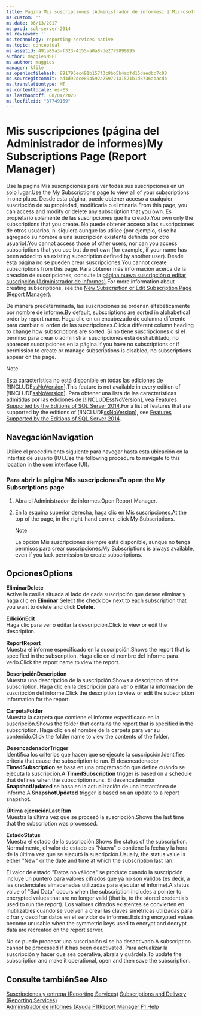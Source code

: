 ```yaml
---
title: Página Mis suscripciones (Administrador de informes) | Microsoft Docs
ms.custom: ''
ms.date: 06/13/2017
ms.prod: sql-server-2014
ms.reviewer: ''
ms.technology: reporting-services-native
ms.topic: conceptual
ms.assetid: 491a85a3-f323-4155-a0a8-de2779899995
author: maggiesMSFT
ms.author: maggies
manager: kfile
ms.openlocfilehash: 891796ec491b157f3c9bb5b4adfd15daedbc7c88
ms.sourcegitcommit: ad4d92dce894592a259721a1571b1d8736abacdb
ms.translationtype: MT
ms.contentlocale: es-ES
ms.lasthandoff: 08/04/2020
ms.locfileid: "87749169"
---
```

# <a name="my-subscriptions-page-report-manager"></a><span data-ttu-id="4d167-102">Mis suscripciones (página del Administrador de informes)</span><span class="sxs-lookup"><span data-stu-id="4d167-102">My Subscriptions Page (Report Manager)</span></span>
  <span data-ttu-id="4d167-103">Use la página Mis suscripciones para ver todas sus suscripciones en un solo lugar.</span><span class="sxs-lookup"><span data-stu-id="4d167-103">Use the My Subscriptions page to view all of your subscriptions in one place.</span></span> <span data-ttu-id="4d167-104">Desde esta página, puede obtener acceso a cualquier suscripción de su propiedad, modificarla o eliminarla.</span><span class="sxs-lookup"><span data-stu-id="4d167-104">From this page, you can access and modify or delete any subscription that you own.</span></span> <span data-ttu-id="4d167-105">Es propietario solamente de las suscripciones que ha creado.</span><span class="sxs-lookup"><span data-stu-id="4d167-105">You own only the subscriptions that you create.</span></span> <span data-ttu-id="4d167-106">No puede obtener acceso a las suscripciones de otros usuarios, ni siquiera aunque las utilice (por ejemplo, si se ha agregado su nombre a una suscripción existente definida por otro usuario).</span><span class="sxs-lookup"><span data-stu-id="4d167-106">You cannot access those of other users, nor can you access subscriptions that you use but do not own (for example, if your name has been added to an existing subscription defined by another user).</span></span> <span data-ttu-id="4d167-107">Desde esta página no se pueden crear suscripciones.</span><span class="sxs-lookup"><span data-stu-id="4d167-107">You cannot create subscriptions from this page.</span></span> <span data-ttu-id="4d167-108">Para obtener más información acerca de la creación de suscripciones, consulte la [página nueva suscripción o editar suscripción &#40;Administrador de informes&#41;](../../2014/reporting-services/new-subscription-or-edit-subscription-page-report-manager.md).</span><span class="sxs-lookup"><span data-stu-id="4d167-108">For more information about creating subscriptions, see the [New Subscription or Edit Subscription Page &#40;Report Manager&#41;](../../2014/reporting-services/new-subscription-or-edit-subscription-page-report-manager.md).</span></span>  
  
 <span data-ttu-id="4d167-109">De manera predeterminada, las suscripciones se ordenan alfabéticamente por nombre de informe.</span><span class="sxs-lookup"><span data-stu-id="4d167-109">By default, subscriptions are sorted in alphabetical order by report name.</span></span> <span data-ttu-id="4d167-110">Haga clic en un encabezado de columna diferente para cambiar el orden de las suscripciones.</span><span class="sxs-lookup"><span data-stu-id="4d167-110">Click a different column heading to change how subscriptions are sorted.</span></span> <span data-ttu-id="4d167-111">Si no tiene suscripciones o si el permiso para crear o administrar suscripciones está deshabilitado, no aparecen suscripciones en la página.</span><span class="sxs-lookup"><span data-stu-id="4d167-111">If you have no subscriptions or if permission to create or manage subscriptions is disabled, no subscriptions appear on the page.</span></span>  
  
> [!NOTE]  
>  <span data-ttu-id="4d167-112">Esta característica no está disponible en todas las ediciones de [!INCLUDE[ssNoVersion](../includes/ssnoversion-md.md)].</span><span class="sxs-lookup"><span data-stu-id="4d167-112">This feature is not available in every edition of [!INCLUDE[ssNoVersion](../includes/ssnoversion-md.md)].</span></span> <span data-ttu-id="4d167-113">Para obtener una lista de las características admitidas por las ediciones de [!INCLUDE[ssNoVersion](../includes/ssnoversion-md.md)], vea [Features Supported by the Editions of SQL Server 2014](../../2014/getting-started/features-supported-by-the-editions-of-sql-server-2014.md).</span><span class="sxs-lookup"><span data-stu-id="4d167-113">For a list of features that are supported by the editions of [!INCLUDE[ssNoVersion](../includes/ssnoversion-md.md)], see [Features Supported by the Editions of SQL Server 2014](../../2014/getting-started/features-supported-by-the-editions-of-sql-server-2014.md).</span></span>  
  
## <a name="navigation"></a><span data-ttu-id="4d167-114">Navegación</span><span class="sxs-lookup"><span data-stu-id="4d167-114">Navigation</span></span>  
 <span data-ttu-id="4d167-115">Utilice el procedimiento siguiente para navegar hasta esta ubicación en la interfaz de usuario (IU).</span><span class="sxs-lookup"><span data-stu-id="4d167-115">Use the following procedure to navigate to this location in the user interface (UI).</span></span>  
  
### <a name="to-open-the-my-subscriptions-page"></a><span data-ttu-id="4d167-116">Para abrir la página Mis suscripciones</span><span class="sxs-lookup"><span data-stu-id="4d167-116">To open the My Subscriptions page</span></span>  
  
1.  <span data-ttu-id="4d167-117">Abra el Administrador de informes.</span><span class="sxs-lookup"><span data-stu-id="4d167-117">Open Report Manager.</span></span>  
  
2.  <span data-ttu-id="4d167-118">En la esquina superior derecha, haga clic en Mis suscripciones.</span><span class="sxs-lookup"><span data-stu-id="4d167-118">At the top of the page, in the right-hand corner, click My Subscriptions.</span></span>  
  
    > [!NOTE]  
    >  <span data-ttu-id="4d167-119">La opción Mis suscripciones siempre está disponible, aunque no tenga permisos para crear suscripciones.</span><span class="sxs-lookup"><span data-stu-id="4d167-119">My Subscriptions is always available, even if you lack permission to create subscriptions.</span></span>  
  
## <a name="options"></a><span data-ttu-id="4d167-120">Opciones</span><span class="sxs-lookup"><span data-stu-id="4d167-120">Options</span></span>  
 <span data-ttu-id="4d167-121">**Eliminar**</span><span class="sxs-lookup"><span data-stu-id="4d167-121">**Delete**</span></span>  
 <span data-ttu-id="4d167-122">Active la casilla situada al lado de cada suscripción que desee eliminar y haga clic en **Eliminar**.</span><span class="sxs-lookup"><span data-stu-id="4d167-122">Select the check box next to each subscription that you want to delete and click **Delete**.</span></span>  
  
 <span data-ttu-id="4d167-123">**Edición**</span><span class="sxs-lookup"><span data-stu-id="4d167-123">**Edit**</span></span>  
 <span data-ttu-id="4d167-124">Haga clic para ver o editar la descripción.</span><span class="sxs-lookup"><span data-stu-id="4d167-124">Click to view or edit the description.</span></span>  
  
 <span data-ttu-id="4d167-125">**Report**</span><span class="sxs-lookup"><span data-stu-id="4d167-125">**Report**</span></span>  
 <span data-ttu-id="4d167-126">Muestra el informe especificado en la suscripción.</span><span class="sxs-lookup"><span data-stu-id="4d167-126">Shows the report that is specified in the subscription.</span></span> <span data-ttu-id="4d167-127">Haga clic en el nombre del informe para verlo.</span><span class="sxs-lookup"><span data-stu-id="4d167-127">Click the report name to view the report.</span></span>  
  
 <span data-ttu-id="4d167-128">**Descripción**</span><span class="sxs-lookup"><span data-stu-id="4d167-128">**Description**</span></span>  
 <span data-ttu-id="4d167-129">Muestra una descripción de la suscripción.</span><span class="sxs-lookup"><span data-stu-id="4d167-129">Shows a description of the subscription.</span></span> <span data-ttu-id="4d167-130">Haga clic en la descripción para ver o editar la información de suscripción del informe.</span><span class="sxs-lookup"><span data-stu-id="4d167-130">Click the description to view or edit the subscription information for the report.</span></span>  
  
 <span data-ttu-id="4d167-131">**Carpeta**</span><span class="sxs-lookup"><span data-stu-id="4d167-131">**Folder**</span></span>  
 <span data-ttu-id="4d167-132">Muestra la carpeta que contiene el informe especificado en la suscripción.</span><span class="sxs-lookup"><span data-stu-id="4d167-132">Shows the folder that contains the report that is specified in the subscription.</span></span> <span data-ttu-id="4d167-133">Haga clic en el nombre de la carpeta para ver su contenido.</span><span class="sxs-lookup"><span data-stu-id="4d167-133">Click the folder name to view the contents of the folder.</span></span>  
  
 <span data-ttu-id="4d167-134">**Desencadenador**</span><span class="sxs-lookup"><span data-stu-id="4d167-134">**Trigger**</span></span>  
 <span data-ttu-id="4d167-135">Identifica los criterios que hacen que se ejecute la suscripción.</span><span class="sxs-lookup"><span data-stu-id="4d167-135">Identifies criteria that cause the subscription to run.</span></span> <span data-ttu-id="4d167-136">El desencadenador **TimedSubscription** se basa en una programación que define cuándo se ejecuta la suscripción.</span><span class="sxs-lookup"><span data-stu-id="4d167-136">A **TimedSubscription** trigger is based on a schedule that defines when the subscription runs.</span></span> <span data-ttu-id="4d167-137">El desencadenador **SnapshotUpdated** se basa en la actualización de una instantánea de informe.</span><span class="sxs-lookup"><span data-stu-id="4d167-137">A **SnapshotUpdated** trigger is based on an update to a report snapshot.</span></span>  
  
 <span data-ttu-id="4d167-138">**Última ejecución**</span><span class="sxs-lookup"><span data-stu-id="4d167-138">**Last Run**</span></span>  
 <span data-ttu-id="4d167-139">Muestra la última vez que se procesó la suscripción.</span><span class="sxs-lookup"><span data-stu-id="4d167-139">Shows the last time that the subscription was processed.</span></span>  
  
 <span data-ttu-id="4d167-140">**Estado**</span><span class="sxs-lookup"><span data-stu-id="4d167-140">**Status**</span></span>  
 <span data-ttu-id="4d167-141">Muestra el estado de la suscripción.</span><span class="sxs-lookup"><span data-stu-id="4d167-141">Shows the status of the subscription.</span></span> <span data-ttu-id="4d167-142">Normalmente, el valor de estado es "Nueva" o contiene la fecha y la hora de la última vez que se ejecutó la suscripción.</span><span class="sxs-lookup"><span data-stu-id="4d167-142">Usually, the status value is either "New" or the date and time at which the subscription last ran.</span></span>  
  
 <span data-ttu-id="4d167-143">El valor de estado "Datos no válidos" se produce cuando la suscripción incluye un puntero para valores cifrados que ya no son válidos (es decir, a las credenciales almacenadas utilizadas para ejecutar el informe).</span><span class="sxs-lookup"><span data-stu-id="4d167-143">A status value of "Bad Data" occurs when the subscription includes a pointer to encrypted values that are no longer valid (that is, to the stored credentials used to run the report).</span></span> <span data-ttu-id="4d167-144">Los valores cifrados existentes se convierten en inutilizables cuando se vuelven a crear las claves simétricas utilizadas para cifrar y descifrar datos en el servidor de informes.</span><span class="sxs-lookup"><span data-stu-id="4d167-144">Existing encrypted values become unusable when the symmetric keys used to encrypt and decrypt data are recreated on the report server.</span></span>  
  
 <span data-ttu-id="4d167-145">No se puede procesar una suscripción si se ha desactivado.</span><span class="sxs-lookup"><span data-stu-id="4d167-145">A subscription cannot be processed if it has been deactivated.</span></span> <span data-ttu-id="4d167-146">Para actualizar la suscripción y hacer que sea operativa, ábrala y guárdela.</span><span class="sxs-lookup"><span data-stu-id="4d167-146">To update the subscription and make it operational, open and then save the subscription.</span></span>  
  
## <a name="see-also"></a><span data-ttu-id="4d167-147">Consulte también</span><span class="sxs-lookup"><span data-stu-id="4d167-147">See Also</span></span>  
 <span data-ttu-id="4d167-148">[Suscripciones y entrega &#40;Reporting Services&#41;](subscriptions/subscriptions-and-delivery-reporting-services.md) </span><span class="sxs-lookup"><span data-stu-id="4d167-148">[Subscriptions and Delivery &#40;Reporting Services&#41;](subscriptions/subscriptions-and-delivery-reporting-services.md) </span></span>  
 [<span data-ttu-id="4d167-149">Administrador de informes (Ayuda F1)</span><span class="sxs-lookup"><span data-stu-id="4d167-149">Report Manager F1 Help</span></span>](../../2014/reporting-services/report-manager-f1-help.md)  
  
  
